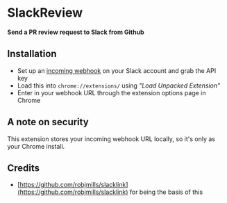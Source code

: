 # SlackReview

**Send a PR review request to Slack from Github**

## Installation
* Set up an [incoming webhook](https://my.slack.com/services/new/incoming-webhook) on your Slack account and grab the API key
* Load this into `chrome://extensions/` using *"Load Unpacked Extension"*
* Enter in your webhook URL through the extension options page in Chrome

## A note on security
This extension stores your incoming webhook URL locally, so it's only as your Chrome install.

## Credits
* [https://github.com/robjmills/slacklink](https://github.com/robjmills/slacklink) for being the basis of this